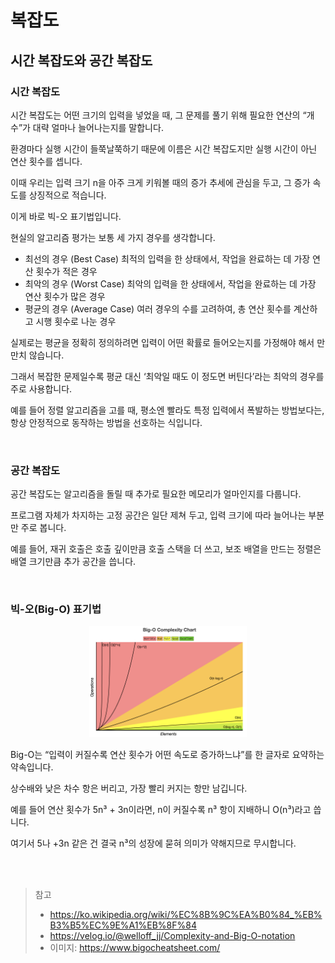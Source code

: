 # 복잡도

## 시간 복잡도와 공간 복잡도

### 시간 복잡도

시간 복잡도는 어떤 크기의 입력을 넣었을 때, 그 문제를 풀기 위해 필요한 연산의 “개수”가 대략 얼마나 늘어나는지를 말합니다.

환경마다 실행 시간이 들쭉날쭉하기 때문에 이름은 시간 복잡도지만 실행 시간이 아닌 연산 횟수를 셉니다.

이때 우리는 입력 크기 n을 아주 크게 키워볼 때의 증가 추세에 관심을 두고, 그 증가 속도를 상징적으로 적습니다.

이게 바로 빅-오 표기법입니다.

현실의 알고리즘 평가는 보통 세 가지 경우를 생각합니다.

- 최선의 경우 (Best Case)
  최적의 입력을 한 상태에서, 작업을 완료하는 데 가장 연산 횟수가 적은 경우
- 최악의 경우 (Worst Case)
  최악의 입력을 한 상태에서, 작업을 완료하는 데 가장 연산 횟수가 많은 경우
- 평균의 경우 (Average Case)
  여러 경우의 수를 고려하여, 총 연산 횟수를 계산하고 시행 횟수로 나눈 경우

실제로는 평균을 정확히 정의하려면 입력이 어떤 확률로 들어오는지를 가정해야 해서 만만치 않습니다.

그래서 복잡한 문제일수록 평균 대신 ‘최악일 때도 이 정도면 버틴다’라는 최악의 경우를 주로 사용합니다.

예를 들어 정렬 알고리즘을 고를 때, 평소엔 빨라도 특정 입력에서 폭발하는 방법보다는, 항상 안정적으로 동작하는 방법을 선호하는 식입니다.

<br/>

### 공간 복잡도

공간 복잡도는 알고리즘을 돌릴 때 추가로 필요한 메모리가 얼마인지를 다룹니다.

프로그램 자체가 차지하는 고정 공간은 일단 제쳐 두고, 입력 크기에 따라 늘어나는 부분만 주로 봅니다.

예를 들어, 재귀 호출은 호출 깊이만큼 호출 스택을 더 쓰고, 보조 배열을 만드는 정렬은 배열 크기만큼 추가 공간을 씁니다.

<br/>

### 빅-오(Big-O) 표기법

<p align="center">
    <img src="../image/bigo.png" alt="내부 조인" width="50%">
</p>

Big-O는 “입력이 커질수록 연산 횟수가 어떤 속도로 증가하느냐”를 한 글자로 요약하는 약속입니다.

상수배와 낮은 차수 항은 버리고, 가장 빨리 커지는 항만 남깁니다.

예를 들어 연산 횟수가 5n³ + 3n이라면, n이 커질수록 n³ 항이 지배하니 O(n³)라고 씁니다.

여기서 5나 +3n 같은 건 결국 n³의 성장에 묻혀 의미가 약해지므로 무시합니다.

<br/>
<br/>

> 참고
>
> - https://ko.wikipedia.org/wiki/%EC%8B%9C%EA%B0%84_%EB%B3%B5%EC%9E%A1%EB%8F%84
> - https://velog.io/@welloff_jj/Complexity-and-Big-O-notation
> - 이미지: https://www.bigocheatsheet.com/
